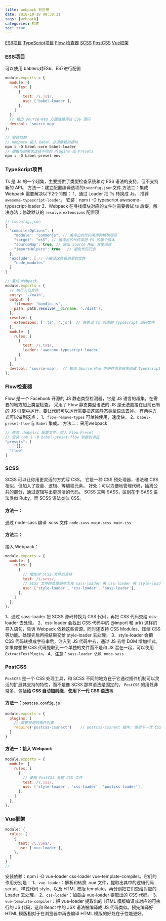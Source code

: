 ```yaml
---
title: webpack 到应用
date: 2018-10-18 00:39:31
tags: [webpack]
categories: 构建
toc: true
---
```


[ES6项目](#ES6项目)
[TypeScript项目](#TypeScript项目)
[Flow 检查器](#Flow检查器)
[SCSS](#SCSS)
[PostCSS](#PostCSS)
[Vue框架](#Vue框架)

### ES6项目
可以使用.bablerc对ES6、ES7进行配置
```js
module.exports = {
  module: {
    rules: [
      {
        test: /\.js$/,
        use: ['babel-loader'],
      },
    ]
  },
  // 输出 source-map 方便直接调试 ES6 源码
  devtool: 'source-map'
};

// 安装依赖
// Webpack 接入 Babel 必须依赖的模块
npm i -D babel-core babel-loader 
// 根据你的需求选择不同的 Plugins 或 Presets
npm i -D babel-preset-env
```

### TypeScript项目
Ts 是 Js 的一个超集，主要提供了类型检查系统和对 ES6 语法的支持，但不支持新的 API。
方法一：建立配置编译选项的`tsconfig.json`文件
方法二：集成Webpack
需要解决以下2个问题：
1、通过 Loader 把 Ts 转换成 Js。 推荐 `awesome-typescript-loader`。
  安装：npm i -D typescript awesome-typescript-loader
2、Webpack 在寻找模块对应的文件时需要尝试 ts 后缀，解决办法：修改默认的 `resolve.extensions` 配置项
```js
// tsconfig.json
{
  "compilerOptions": {
    "module": "commonjs", // 编译出的代码采用的模块规范
    "target": "es5", // 编译出的代码采用 ES 的哪个版本
    "sourceMap": true, // 输出 Source Map 方便调试
    "importHelpers": true   // 避免代码冗余
  },
  "exclude": [ // 不编译这些目录里的文件
    "node_modules"
  ]
}

// 集成 Webpack
module.exports = {
  // 执行入口文件
  entry: './main',
  output: {
    filename: 'bundle.js',
    path: path.resolve(__dirname, './dist'),
  },
  resolve: {
    extensions: ['.ts', '.js']  // 先尝试 ts 后缀的 TypeScript 源码文件
  },
  module: {
    rules: [
      {
        test: /\.ts$/,
        loader: 'awesome-typescript-loader'
      }
    ]
  },
  devtool: 'source-map',  // 输出 Source Map 方便在浏览器里调试 TypeScript 代码
};
```

### Flow检查器
Flow 是一个 Facebook 开源的 JS 静态类型检测器，它是 JS 语言的超集，在需要的地方加上类型检查。
采用了 Flow 静态类型语法的 JS 是无法直接在目前已有的 JS 引擎中运行，要让代码可以运行需要把这些静态类型语法去掉。
有两种方式可以做到这点：
1、`flow-remove-types` 可单独使用，速度快。
2、`babel-preset-flow` 与 `Babel` 集成。
方法二：采用webpack
```js
// 修改 .babelrc 配置文件，加入 Flow Preset
// 安装 npm i -D babel-preset-flow 依赖到项目
"presets": [
  ...[],
  "flow"
]
```

### SCSS
SCSS 可以让你用更灵活的方式写 CSS。 它是一种 CSS 预处理器，语法和 CSS 相似，但加入了变量、逻辑、等编程元素。
好处：可以方便地管理代码，抽离公共的部分，通过逻辑写出更灵活的代码。
SCSS 又叫 SASS，区别在于 SASS 语法类似 Ruby，而 SCSS 语法类似 CSS。
#### 方法一：
通过 node-sass 编译 .scss 文件  `node-sass main.scss main.css`
#### 方法二：
接入 Webpack：
```js
module.exports = {
  module: {
    rules: [
      {
        // 增加对 SCSS 文件的支持
        test: /\.scss/,
        // SCSS 文件的处理顺序为先 sass-loader 再 css-loader 再 style-loader
        use: ['style-loader', 'css-loader', 'sass-loader'],
      },
    ]
  },
};
```
1、通过 sass-loader 把 SCSS 源码转换为 CSS 代码，再把 CSS 代码交给 css-loader 去处理。
2、css-loader 会找出 CSS 代码中的 @import 和 url() 这样的导入语句，告诉 Webpack 依赖这些资源。同时还支持 CSS Modules、压缩 CSS 等功能。处理完后再把结果交给 style-loader 去处理。
3、style-loader 会把 CSS 代码转换成字符串后，注入到 JS 代码中去，通过 JS 去给 DOM 增加样式。
如果你想把 CSS 代码提取到一个单独的文件而不是和 JS 混在一起，可以使用 `ExtractTextPlugin。`
4、注意：`sass-loader 依赖 node-sass`

### PostCSS
`PostCSS` 是一个 CSS 处理工具，和 SCSS 不同的地方在于它通过插件机制可以灵活的扩展其支持的特性，而不是像 SCSS 那样语法是固定的。
`PostCSS` 的用处非常多，包括**给 CSS 自动加前缀**、**使用下一代 CSS 语法**等
#### 方法一：`postcss.config.js`
```js
module.exports = {
  plugins: [
    // 需要使用的插件列表
    require('postcss-cssnext')    // postcss-cssnext 插件: 使用下一代 CSS 语法编写代码
  ]
}
```
#### 方法一：接入 Webpack
```js
module.exports = {
  module: {
    rules: [
      {
        // 使用 PostCSS 处理 CSS 文件
        test: /\.css/,
        use: ['style-loader', 'css-loader', 'postcss-loader'],
      },
    ]
  },
};
```

### Vue框架
```js
module: {
  rules: [
    {
      test: /\.vue$/,
      use: ['vue-loader'],
    },
  ]
}
// 
```
安装依赖：npm i -D vue-loader css-loader vue-template-compiler。它们的作用分别是：
1、`vue-loader`：解析和转换 .vue 文件，提取出其中的逻辑代码 script、样式代码 style、以及 HTML 模版 template，再分别把它们交给对应的 Loader 去处理。
2、`css-loader`：加载由 vue-loader 提取出的 CSS 代码。
3、`vue-template-compiler`：把 vue-loader 提取出的 HTML 模版编译成对应的可执行的 JS 代码，这和 React 中的 JSX 语法被编译成 JS 代码类似。预先编译好 HTML 模版相对于在浏览器中再去编译 HTML 模版的好处在于性能更好。
